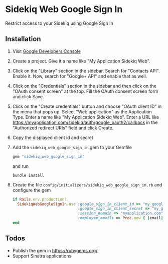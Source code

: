 # Sidekiq Web Google Sign In

Restrict access to your Sidekiq using Google Sign In

## Installation

1. Visit [Google Developers Console](console.developers.google.com)

2. Create a project. Give it a name like "My Application Sidekiq Web".

3. Click on the "Library" section in the sidebar. Search for "Contacts API". Enable it. Now, search for "Google+ API" and enable that as well.

4. Click on the "Credentials" section in the sidebar and then click on the "OAuth consent screen" at the top. Fill the OAuth consent screen form and click Save.

5. Click on the "Create credentials" button and choose "OAuth client ID" in the menu that pops up. Select "Web application" as the Application Type. Enter a name like "My Application Sidekiq Web". Enter a URL like https://myapplication.com/sidekiq/auth/google_oauth2/callback in the "Authorized redirect URIs" field and click Create.

6. Copy the displayed client id and secret

7. Add the `sidekiq_web_google_sign_in` gem to your Gemfile

   ```ruby
   gem "sidekiq_web_google_sign_in"
   ```

   and run

   ```
   bundle install
   ```

8. Create the file `config/initializers/sidekiq_web_google_sign_in.rb` and configure the gem

   ```ruby
   if Rails.env.production?
     SidekiqWebGoogleSignIn.use :google_sign_in_client_id => "my_google_sign_in_client_id",
                                :google_sign_in_client_secret => "my_google_sign_in_client_secret",
                                :session_domain => "myapplication.com",
                                :employee_emails => Proc.new { |email| email.end_with?("@myapplication.com") }
   end
   ```

## Todos

- Publish the gem in https://rubygems.org/
- Support Sinatra applications